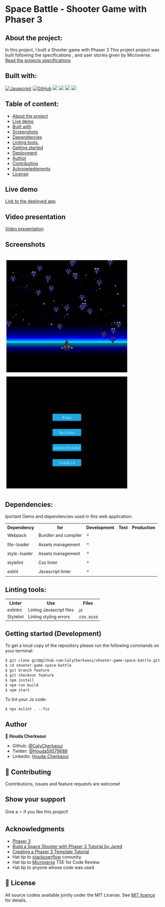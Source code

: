 # Space Battle - Shooter Game with Phaser 3


## About the project:

In this project, I built a Shooter game with Phaser 3
This project project was built following the specifications , and user stories given by Microverse.
[Read the projects specifications](https://www.notion.so/Shooter-game-203e819041c7486bb36f9e65faecba27)

## Built with:

  <a href="https://developer.mozilla.org/en-US/docs/Web/JavaScript"><img width="5%" src="https://media.giphy.com/media/ln7z2eWriiQAllfVcn/giphy.gif" alt="Javascript"></a>
  <a href="https://github.com/"><img width="5%" src="https://i.giphy.com/media/KzJkzjggfGN5Py6nkT/200.webp" alt="GitHub"></a>
  <a href="#"><img width="10%" src="https://media.giphy.com/media/kH6CqYiquZawmU1HI6/giphy.gif"></a>
  <a href="#"><img width="5%" src="https://i.giphy.com/media/IdyAQJVN2kVPNUrojM/200.webp"></a>
  <a href="#"><img width="30px" src="https://cdn.svgporn.com/logos/html-5.svg"></a>
  <a href="#"><img width="30px" src="https://cdn.svgporn.com/logos/css-3.svg"></a>
  <br>

## Table of content:

- [About the project](#about-the-project)
- [Live demo](#Live-demoh)
- [Built with](#built-with)
- [Screenshots](#Screenshotsh)
- [Dependencies](#dependencies)
- [Linting tools:](#Linting-tools)
- [Getting started](#getting-started)
- [Deployment](#deployment)
- [Author](#author)
- [Contributing](#contributing)
- [Acknowledgments](#acknowledgments)
- [License](#License)

## Live demo
[Link to the deployed app](https://60524c2aedf7ea1d363c30eb--keen-galileo-e2a377.netlify.app/)

## Video presentation
[Video presentation](https://www.loom.com/share/07751fb5a5774a5c985e63ff15c765e4)
## Screenshots


<br>
<img width="400" src="./screenshots/gameScreenShot1.png"><span> </span><img width="400" src="./screenshots/gameScreenShot2.png">
<br>

## Dependencies:

Iportant Gems and dependencies used in this web application:

<table>
  <tr>
    <th>Dependency</th>
    <th>for</th>
    <th>Development</th>
    <th>Test</th>
    <th>Production</th>
  </tr>
  <tr>
    <td>Webpack</td>
    <td>Bundler and compiler</td>
    <td>⭐️</td>
    <td></td>
    <td></td>
  </tr>
    <tr>
    <td>file-loader</td>
    <td>Assets management</td>
    <td>⭐️</td>
    <td></td>
    <td></td>
  </tr>
  <tr>
    <td>style-loader</td>
    <td>Assets management</td>
    <td>⭐️</td>
    <td></td>
    <td></td>
  </tr>
  <tr>
    <td>stylelint</td>
    <td>Css linter</td>
    <td>⭐️</td>
    <td></td>
    <td></td>
  </tr>
  <tr>
    <td>eslint</td>
    <td>Javascript linter</td>
    <td>⭐️</td>
    <td></td>
    <td></td>
  </tr>
  
</table>

## Linting tools:

<table>
  <tr>
    <th>Linter</th>
    <th>Use</th>
    <th>Files</th>
  </tr>
  <tr>
    <td>eslintrc</td>
    <td>Linting Javascript files</td>
    <td>.js</td>
  </tr>
    <tr>
    <td>Stylelint</td>
    <td>Linting styling errors</td>
    <td>.css .scss</td>
  </tr>
</table>

## Getting started (Development)

To get a local copy of the repository please run the following commands on your terminal:

```
$ git clone git@github.com:CalyCherkaoui/shooter-game-space-battle.git
$ cd shooter-game-space-battle
$ git branch feature
$ git checkout feature
$ npm install
$ npm run build
$ npm start
```

To lint your Js code:
```
$ npx eslint . --fix
```

## Author

👤 **Houda Cherkaoui**

- Github: [@CalyCherkaoui](https://github.com/CalyCherkaoui)
- Twitter: [@Houda59579688](https://twitter.com/Houda59579688)
- Linkedin: [Houda-Cherkaoui](https://www.linkedin.com/in/houda-cherkaoui-64106395/)


## 🤝 Contributing

Contributions, issues and feature requests are welcome!

## Show your support

Give a ⭐️ if you like this project!

## Acknowledgments
- [Phaser 3](https://phaser.io)
- [Build a Space Shooter with Phaser 3 Tutorial by Jared](https://learn.yorkcs.com/category/tutorials/gamedev/phaser-3/build-a-space-shooter-with-phaser-3/)
- [Creating a Phaser 3 Template Tutorial](https://phasertutorials.com/creating-a-phaser-3-template-part-1/)
- Hat tip to [stackoverflow](https://stackoverflow.com) comunity.
- Hat tip to [Microverse](https://www.microverse.org/) TSE for Code Review.
- Hat tip to anyone whose code was used

## 📝 License

All source codeis available jointly under the MIT License.
See [MIT licence](./LICENSE) for details.